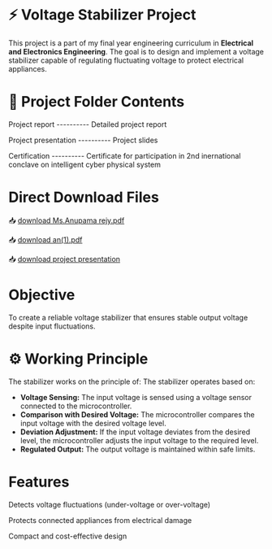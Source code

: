 # ⚡ Voltage Stabilizer Project

This project is a part of my final year engineering curriculum in **Electrical and Electronics Engineering**. The goal is to design and implement a voltage stabilizer capable of regulating fluctuating voltage to protect electrical appliances.

# 📁 Project Folder Contents

Project report       ---------- Detailed project report

Project presentation ---------- Project slides

Certification        ---------- Certificate for participation in 2nd inernational conclave on intelligent cyber physical system

# Direct Download Files
 📥 [download Ms.Anupama rejy.pdf](https://github.com/Anupama9283/Voltage-Stabilizer/blob/0215a1bdcfdd850f23a96aa98875a6a8575aba17/project-voltage%20stabilizer/Ms.%20Anupama%20Rejy.pdf)

 📥 [download an(1).pdf](https://github.com/Anupama9283/Voltage-Stabilizer/blob/2ebf46e74c1dc39656beb31a13f778f2eb6ded45/project-voltage%20stabilizer/an%20(1).pdf)

 📥 [download project presentation](https://github.com/Anupama9283/Voltage-Stabilizer/blob/7095ad4ed4c97cb1f916fbd54e47343c10612303/project-voltage%20stabilizer/project%20presentation)

# Objective
To create a reliable voltage stabilizer that ensures stable output voltage despite input fluctuations.

# ⚙️ Working Principle

The stabilizer works on the principle of:
The stabilizer operates based on:
- **Voltage Sensing:** The input voltage is sensed using a voltage sensor connected to the microcontroller.
- **Comparison with Desired Voltage:** The microcontroller compares the input voltage with the desired voltage level.
- **Deviation Adjustment:** If the input voltage deviates from the desired level, the microcontroller adjusts the input voltage to the required level.
- **Regulated Output:** The output voltage is maintained within safe limits.



# Features

 Detects voltage fluctuations (under-voltage or over-voltage)
 
 Protects connected appliances from electrical damage
   
 Compact and cost-effective design
